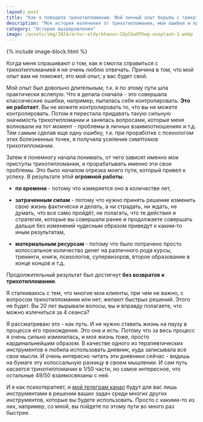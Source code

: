 ```yaml
---
layout: post
title: "Как я победила трихотилломанию. Мой личный опыт борьбы с трихотилломанией"
description: "Моя история излечения от трихотилломании, мои ошибки и провалы"
category: "Истории выздоровления"
image: /assets/img/2024/artur-aldyrkhanov-CDpCbaOThwg-unsplash-1.webp
---
```


{% include image-block.html %}

Когда меня спрашивают о том, как я смогла справиться с трихотилломанией я не очень люблю отвечать. 
Причина в том, что мой опыт вам не поможет, это мой опыт, у вас будет свой.

Мой опыт был довольно длительным, т.к. я по этому пути шла практически вслепую. 
Что я делала сначала - это совершала классические ошибки, например, пыталась себя контролировать. **Это не работает**. 
Вы не можете контролировать то, что вы не можете контролировать.
Потом я перестала придавать такую сильную значимость трихотилломании и занялась вопросами, 
которые меня волновали на тот момент - проблемы в личных взаимоотношениях и т.д. Тем самым сделав еще одну ошибку, 
т.к. при проработке с психологом этих болезненных точек, я получила усиление симптомов трихотилломании.

Затем я понемногу начала понимать, от чего зависят именно мои приступы трихотилломании, и прорабатывать именно эти свои проблемы. 
Это было началом отрезка моего пути, который привел к успеху. В результате этой **огромной работы**:

- **по времени** - потому что измеряется оно в количестве лет,

- **затраченным силам** - потому что нужно принять решение изменить свою жизнь фактически и делать, 
  а ни страдать, ни ждать, не думать, что все само пройдёт, не полагать, 
  что те действия и стратегии, которые вы совершали ранее и продолжаете совершать 
  дальше без изменений чудесным образом приведут к каким-то иным результатам,

- **материальным ресурсам** - потому что было потрачено просто колоссальное количество денег на различного рода курсы, 
  тренинги, книги, психологов, супервизоров, второе образование в конце концов и т.д.    

Продолжительный результат был достигнут **без возвратов к трихотилломании**.  

Я сталкиваюсь с тем, что многие мои клиенты, при чем не важно, с вопросом трихотилломании или нет, 
желают быстрых решений. Этого не будет. Вы 20 лет вырывали волосы, вы и вправду полагаете, что можно излечиться за 4 сеанса?

Я рассматриваю это - как путь. И не нужно ставить жизнь на паузу в процессе его прохождения. 
Это она и есть. Потому что за весь процесс я очень сильно изменилась, и моя жизнь тоже, 
просто кардинальнейшим образом. В качестве одного из терапевтических инструментов 
я любила использовать дневник, куда записывала все свои мысли. И очень интересно читать 
эти дневники сейчас - видишь на бумаге эту колоссальную разницу в своем мышлении. 
И сам путь касается трихотилломании в 1/50 части, но самое интересное, что остальные 49/50 взаимосвязаны с ней.

И я как психотерапевт, и <a href="https://t.me/ttm_help_ru" rel="nofollow" target="_blank">мой телеграм канал</a> 
будут для вас лишь инструментами в решении ваших задач среди многих других инструментов, 
которые вы будете использовать. Просто с какими-то из них, например, со мной, вы пойдете по этому пути во много раз быстрее.